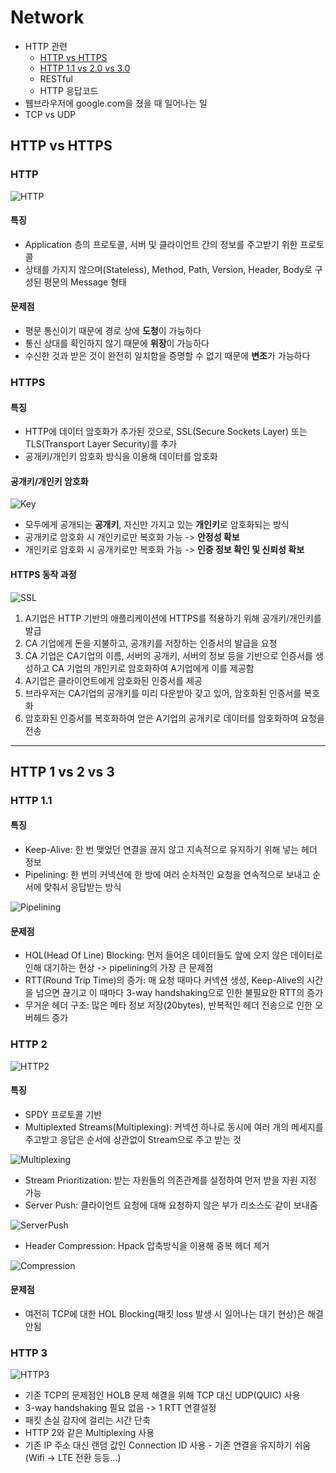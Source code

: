 # Network

- HTTP 관련
  * [HTTP vs HTTPS](#HTTP-vs-HTTPS)
  * [HTTP 1.1 vs 2.0 vs 3.0](#HTTP-1-vs-2-vs-3)
  * RESTful
  * HTTP 응답코드
- 웹브라우저에 google.com을 쳤을 때 일어나는 일
- TCP vs UDP

## HTTP vs HTTPS
### HTTP
![HTTP](../image/network_http.png)
#### 특징
* Application 층의 프로토콜, 서버 및 클라이언트 간의 정보를 주고받기 위한 프로토콜
* 상태를 가지지 않으며(Stateless), Method, Path, Version, Header, Body로 구성된 평문의 Message 형태

#### 문제점
* 평문 통신이기 때문에 경로 상에 **도청**이 가능하다
* 통신 상대를 확인하지 않기 때문에 **위장**이 가능하다
* 수신한 것과 받은 것이 완전히 일치함을 증명할 수 없기 때문에 **변조**가 가능하다

### HTTPS
#### 특징
* HTTP에 데이터 암호화가 추가된 것으로, SSL(Secure Sockets Layer) 또는 TLS(Transport Layer Security)를 추가
* 공개키/개인키 암호화 방식을 이용해 데이터를 암호화

#### 공개키/개인키 암호화
![Key](../image/network_key.png)
- 모두에게 공개되는 **공개키**, 자신만 가지고 있는 **개인키**로 암호화되는 방식
- 공개키로 암호화 시 개인키로만 복호화 가능 -> **안정성 확보**
- 개인키로 암호화 시 공개키로만 복호화 가능 -> **인증 정보 확인 및 신뢰성 확보**

#### HTTPS 동작 과정
![SSL](../image/network_ssl.png)
1. A기업은 HTTP 기반의 애플리케이션에 HTTPS를 적용하기 위해 공개키/개인키를 발급
2. CA 기업에게 돈을 지불하고, 공개키를 저장하는 인증서의 발급을 요청
3. CA 기업은 CA기업의 이름, 서버의 공개키, 서버의 정보 등을 기반으로 인증서를 생성하고 CA 기업의 개인키로 암호화하여 A기업에게 이를 제공함
4. A기업은 클라이언트에게 암호화된 인증서를 제공
5. 브라우저는 CA기업의 공개키를 미리 다운받아 갖고 있어, 암호화된 인증서를 복호화
6. 암호화된 인증서를 복호화하여 얻은 A기업의 공개키로 데이터를 암호화하여 요청을 전송

---
## HTTP 1 vs 2 vs 3
### HTTP 1.1
#### 특징
- Keep-Alive: 한 번 맺었던 연결을 끊지 않고 지속적으로 유지하기 위해 넣는 헤더 정보
- Pipelining: 한 번의 커넥션에 한 방에 여러 순차적인 요청을 연속적으로 보내고 순서에 맞춰서 응답받는 방식

![Pipelining](../image/network_pipelining.png)

#### 문제점
- HOL(Head Of Line) Blocking: 먼저 들어온 데이터들도 앞에 오지 않은 데이터로 인해 대기하는 현상 -> pipelining의 가장 큰 문제점
- RTT(Round Trip Time)의 증가: 매 요청 때마다 커넥션 생성, Keep-Alive의 시간을 넘으면 끊기고 이 때마다 3-way handshaking으로 인한 불필요한 RTT의 증가
- 무거운 헤더 구조: 많은 메타 정보 저장(20bytes), 반복적인 헤더 전송으로 인한 오버헤드 증가

### HTTP 2
![HTTP2](../image/network_http2.png)
#### 특징
- SPDY 프로토콜 기반
- Multiplexted Streams(Multiplexing): 커넥션 하나로 동시에 여러 개의 메세지를 주고받고 응답은 순서에 상관없이 Stream으로 주고 받는 것

![Multiplexing](../image/network_multiplexing.png)
- Stream Prioritization: 받는 자원들의 의존관계를 설정하여 먼저 받을 자원 지정 가능
- Server Push: 클라이언트 요청에 대해 요청하지 않은 부가 리소스도 같이 보내줌

![ServerPush](../image/network_serverpush.png)
- Header Compression: Hpack 압축방식을 이용해 중복 헤더 제거

![Compression](../image/network_compression.png)

#### 문제점
- 여전히 TCP에 대한 HOL Blocking(패킷 loss 발생 시 일어나는 대기 현상)은 해결 안됨

### HTTP 3
![HTTP3](../image/network_http3.png)
- 기존 TCP의 문제점인 HOLB 문제 해결을 위해 TCP 대신 UDP(QUIC) 사용
- 3-way handshaking 필요 없음 -> 1 RTT 연결설정
- 패킷 손실 감지에 걸리는 시간 단축
- HTTP 2와 같은 Multiplexing 사용
- 기존 IP 주소 대신 랜덤 값인 Connection ID 사용 - 기존 연결을 유지하기 쉬움(Wifi -> LTE 전환 등등...)
